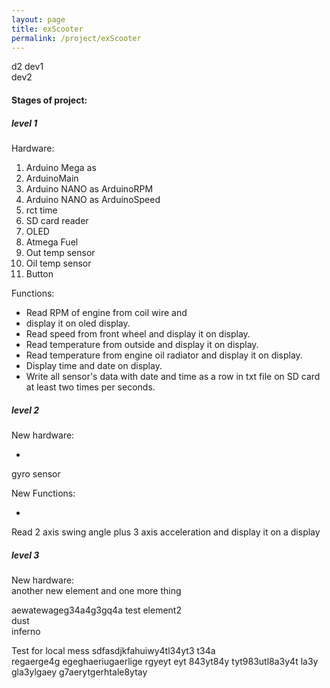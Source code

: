 ```yaml
---
layout: page
title: exScooter
permalink: /project/exScooter
---
```

d2
dev1  
dev2
#### Stages of project:  
##### level 1  
Hardware:  
1. Arduino Mega as  
2. ArduinoMain  
3. Arduino NANO as ArduinoRPM
4. Arduino NANO as ArduinoSpeed
5. rct time  
6. SD card reader
7. OLED
8. Atmega Fuel
9. Out temp sensor
10. Oil temp sensor
11. Button

Functions:  

* Read RPM of engine from coil wire and  
* display it on oled display.  
* Read speed from front wheel and display it on display.  
* Read temperature from outside and display it on display.  
* Read temperature from engine oil radiator and display it on display.  
* Display time and date on display.  
* Write all sensor's data with date and time as a row in txt file on SD card at least two times per seconds.

##### level 2  
New hardware:  
* <span style="color:green">
gyro sensor
</span>

New Functions:  
* <span style="color:green">
Read 2 axis swing angle plus 3 axis acceleration and display it on a display
</span>

##### level 3  
New hardware:  
another new element and one more thing

aewatewageg34a4g3gq4a 
test element2  
dust  
inferno  

Test for local
mess sdfasdjkfahuiwy4tl34yt3 t34a  
regaerge4g egeghaeriugaerlige rgyeyt eyt 843yt84y tyt983utl8a3y4t la3y gla3ylgaey g7aerytgerhtale8ytay
